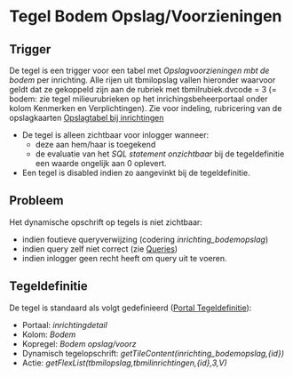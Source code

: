 # Tegel Bodem Opslag/Voorzieningen

## Trigger

De tegel is een trigger voor een tabel met _Opslagvoorzieningen mbt de bodem_ per inrichting. Alle rijen uit tbmilopslag vallen hieronder waarvoor geldt dat ze gekoppeld zijn aan de rubriek met tbmilrubiek.dvcode = 3 (= bodem: zie tegel milieurubrieken op het inrichingsbeheerportaal onder kolom Kenmerken en Verplichtingen). Zie voor indeling, rubricering van de opslagkaarten [Opslagtabel bij inrichtingen](/instellen_inrichten/opslag_bij_inrichtingen.md)

- De tegel is alleen zichtbaar voor inlogger wanneer:
  - deze aan hem/haar is toegekend
  - de evaluatie van het _SQL statement onzichtbaar_ bij de tegeldefinitie een waarde ongelijk aan 0 oplevert.
- Een tegel is disabled indien zo aangevinkt bij de tegeldefinitie.

## Probleem

Het dynamische opschrift op tegels is niet zichtbaar:

- indien foutieve queryverwijzing (codering _inrichting_bodemopslag_)
- indien query zelf niet correct (zie [Queries](/instellen_inrichten/queries.md))
- indien inlogger geen recht heeft om query uit te voeren.

## Tegeldefinitie

De tegel is standaard als volgt gedefinieerd ([Portal Tegeldefinitie](/instellen_inrichten/portaldefinitie/portal_tegel.md)):

- Portaal: _inrichtingdetail_
- Kolom: _Bodem_
- Kopregel: _Bodem opslag/voorz_
- Dynamisch tegelopschrift: _getTileContent(inrichting_bodemopslag,{id})_
- Actie: _getFlexList(tbmilopslag,tbmilinrichtingen,{id},3,V)_
